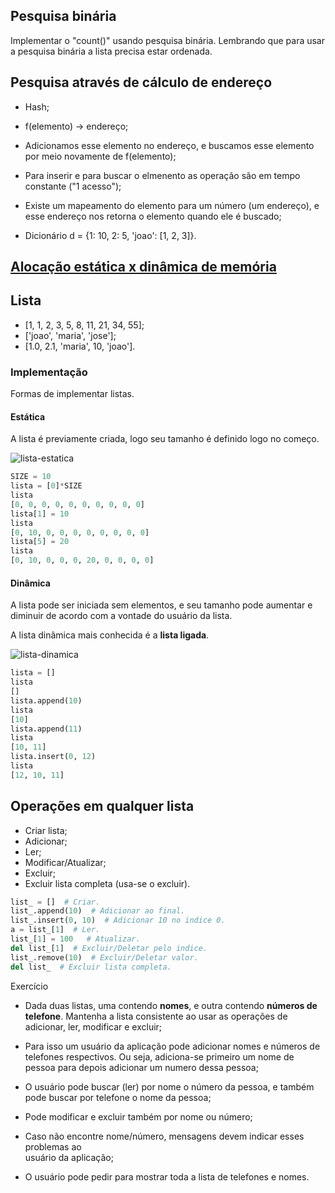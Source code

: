 ## Pesquisa binária

Implementar o "count()" usando pesquisa binária. Lembrando que para usar a
pesquisa binária a lista precisa estar ordenada.

## Pesquisa através de cálculo de endereço

* Hash;

* f(elemento) -> endereço;

* Adicionamos esse elemento no endereço, e buscamos esse elemento por meio
  novamente de f(elemento);

* Para inserir e para buscar o elmenento as operação são em tempo constante
  ("1 acesso");

* Existe um mapeamento do elemento para um número (um endereço), e esse endereço nos
  retorna o elemento quando ele é buscado;

* Dicionário d = {1: 10, 2: 5, 'joao': [1, 2, 3]}.

## [Alocação estática x dinâmica de memória](https://pt.wikipedia.org/wiki/Aloca%C3%A7%C3%A3o_de_mem%C3%B3ria)


## Lista

* [1, 1, 2, 3, 5, 8, 11, 21, 34, 55];
* ['joao', 'maria', 'jose'];
* [1.0, 2.1, 'maria', 10, 'joao'].

### Implementação

Formas de implementar listas.

#### Estática

A lista é previamente criada, logo seu tamanho é definido logo no começo.

![lista-estatica](../images/list/lista-estatica.svg)

```Python tab=
SIZE = 10
lista = [0]*SIZE
lista
[0, 0, 0, 0, 0, 0, 0, 0, 0, 0]
lista[1] = 10
lista
[0, 10, 0, 0, 0, 0, 0, 0, 0, 0]
lista[5] = 20
lista
[0, 10, 0, 0, 0, 20, 0, 0, 0, 0]
```

#### Dinâmica

A lista pode ser iniciada sem elementos, e seu tamanho pode aumentar e diminuir
de acordo com a vontade do usuário da lista.

A lista dinâmica mais conhecida é a **lista ligada**.

![lista-dinamica](../images/list/lista-dinamica.svg)

```Python tab=
lista = []
lista
[]
lista.append(10)
lista
[10]
lista.append(11)
lista
[10, 11]
lista.insert(0, 12)
lista
[12, 10, 11]
```

## Operações em qualquer lista

* Criar lista;
* Adicionar;
* Ler;
* Modificar/Atualizar;
* Excluir;
* Excluir lista completa (usa-se o excluir).

```Python tab=
list_ = []  # Criar.
list_.append(10)  # Adicionar ao final.
list_.insert(0, 10)  # Adicionar 10 no indice 0.
a = list_[1]  # Ler.
list_[1] = 100   # Atualizar.
del list_[1]  # Excluir/Deletar pelo indice.
list_.remove(10)  # Excluir/Deletar valor.
del list_  # Excluir lista completa.
```

Exercício

* Dada duas listas, uma contendo **nomes**, e outra contendo **números de
  telefone**. Mantenha a lista consistente ao usar as operações de adicionar, ler, modificar e excluir;

* Para isso um usuário da aplicação pode adicionar nomes e números de telefones
  respectivos. Ou seja, adiciona-se primeiro um nome de pessoa para depois adicionar um numero dessa pessoa;

* O usuário pode buscar (ler) por nome o número da pessoa, e também pode buscar
  por telefone o nome da pessoa;

* Pode modificar e excluir também por nome ou número;

* Caso não encontre nome/número, mensagens devem indicar esses problemas ao   
  usuário da aplicação;

* O usuário pode pedir para mostrar toda a lista de telefones e nomes.
